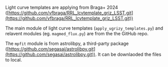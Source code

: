 Light curve templates are applying from Braga+ 2024 ([https://github.com/vfbraga/RRL_lcvtemplate_griz_LSST.git](https://github.com/vfbraga/RRL_lcvtemplate_griz_LSST.git))

The main module of light curve templates (`apply_ugrizy_templates.py`) and relavent modules (eg. `magmed_flux.py`) are from the the GitHub repo.

The `mpfit` module is from astrolibpy, a third-party package ([https://github.com/segasai/astrolibpy.git](https://github.com/segasai/astrolibpy.git)). It can be downlaoded the files to local.
